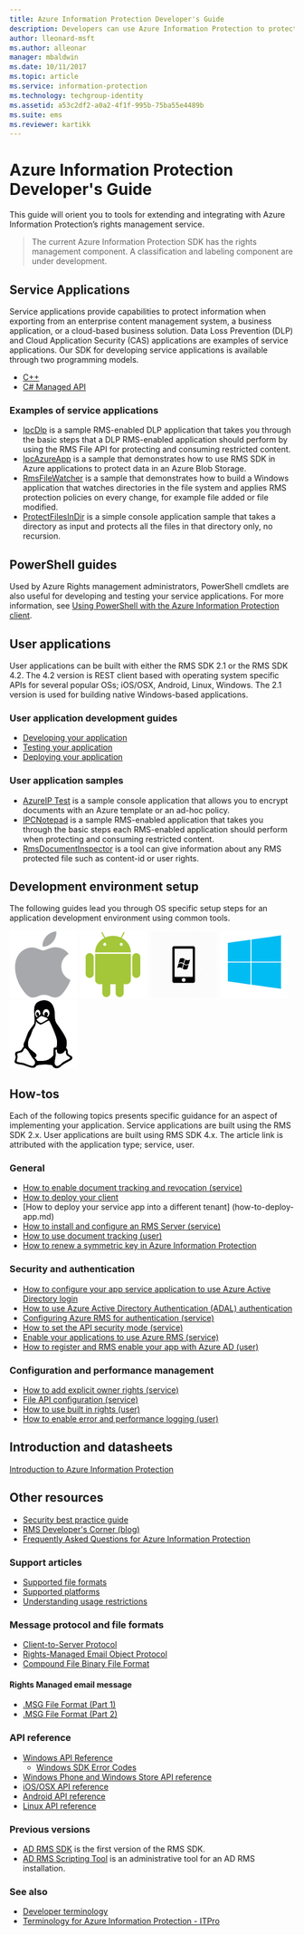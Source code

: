 ```yaml
---
title: Azure Information Protection Developer's Guide
description: Developers can use Azure Information Protection to protect and manage files of all types
author: lleonard-msft
ms.author: alleonar
manager: mbaldwin
ms.date: 10/11/2017
ms.topic: article
ms.service: information-protection
ms.technology: techgroup-identity
ms.assetid: a53c2df2-a0a2-4f1f-995b-75ba55e4489b
ms.suite: ems
ms.reviewer: kartikk
---
```

# Azure Information Protection Developer's Guide

This guide will orient you to tools for extending and integrating with Azure Information Protection’s rights management service.

>The current Azure Information Protection SDK has the rights management component. A classification and labeling component are under development.

## Service Applications

Service applications provide capabilities to protect information when exporting from an enterprise content management system, a business application, or a cloud-based business solution. Data Loss Prevention (DLP) and Cloud Application Security (CAS) applications are examples of service applications. Our SDK for developing service applications is available through two programming models.

- [C++](https://www.microsoft.com/download/details.aspx?id=38397)
- [C# Managed API](https://github.com/Azure-Samples/Azure-Information-Protection-Samples/tree/master/IpcManagedAPI)

### Examples of service applications

- [IpcDlp](https://github.com/Azure-Samples/active-directory-dotnet-rms) is a sample RMS-enabled DLP application that takes you through the basic steps that a DLP RMS-enabled application should perform by using the RMS File API for protecting and consuming restricted content.
- [IpcAzureApp](https://github.com/Azure-Samples/active-directory-dotnet-rms) is a sample that demonstrates how to use RMS SDK in Azure applications to protect data in an Azure Blob Storage.
- [RmsFileWatcher](https://github.com/Azure-Samples/active-directory-dotnet-rms) is a sample that demonstrates how to build a Windows application that watches directories in the file system and applies RMS protection policies on every change, for example file added or file modified.
- [ProtectFilesInDir](https://github.com/Azure-Samples/Azure-Information-Protection-Samples/tree/master/ProtectFilesInDir) is a simple console application sample that takes a directory as input and protects all the files in that directory only, no recursion.

## PowerShell guides

Used by Azure Rights management administrators, PowerShell cmdlets are also useful for developing and testing your service applications. For more information, see [Using PowerShell with the Azure Information Protection client](/azure/information-protection/rms-client/client-admin-guide-powershell).

## User applications

User applications can be built with either the RMS SDK 2.1 or the RMS SDK 4.2.
The 4.2 version is REST client based with operating system specific APIs for several popular OSs; iOS/OSX, Android, Linux, Windows. The 2.1 version is used for building native Windows-based applications.

### User application development guides

- [Developing your application](developing-your-application.md)
- [Testing your application](how-to-set-up-your-test-environment.md)
- [Deploying your application](deploying-your-application.md)

### User application samples

- [AzureIP Test](https://github.com/Azure-Samples/Azure-Information-Protection-Samples/tree/master/AzureIP_Test) is a sample console application that allows you to encrypt documents with an Azure template or an ad-hoc policy.
- [IPCNotepad](https://github.com/Azure-Samples/Azure-Information-Protection-Samples/tree/master/AzureIP_Test) is a sample RMS-enabled application that takes you through the basic steps each RMS-enabled application should perform when protecting and consuming restricted content.
- [RmsDocumentInspector](https://github.com/Azure-Samples/active-directory-dotnet-rms) is a tool can give information about any RMS protected file such as content-id or user rights.

## Development environment setup

The following guides lead you through OS specific setup steps for an application development environment using common tools.

[![iOS/OSX setup](../media/develop/ios-icon.png)](ios-sdk.md)
[![Android setup](../media/develop/android-icon.png)](android-sdk.md)
[![Windows Phone setup](../media/develop/windows-phone-icon.png)](windows-phone-apps.md)
[![Windows Service setup](../media/develop/windows-icon.png)](install-the-rms-sdk.md)
[![Linux setup](../media/develop/linux-icon.png)](linux-setup.md)


## How-tos

Each of the following topics presents specific guidance for an aspect of implementing your application. Service applications are built using the RMS SDK 2.x. User applications are built using RMS SDK 4.x. The article link is attributed with the application type; service, user.

### General

- [How to enable document tracking and revocation (service)](tracking-content.md)
- [How to deploy your client](../rms-client/client-deployment-notes.md)
- [How to deploy your service app into a different tenant] (how-to-deploy-app.md)
- [How to install and configure an RMS Server (service)](how-to-install-and-configure-an-rms-server.md)
- [How to use document tracking (user)](how-to-use-document-tracking.md)
- [How to renew a symmetric key in Azure Information Protection](how-to-renew-symmetric-key.md)

### Security and authentication

- [How to configure your app service application to use Azure Active Directory login](https://docs.microsoft.com/azure/app-service-mobile/app-service-mobile-how-to-configure-active-directory-authentication)
- [How to use Azure Active Directory Authentication (ADAL) authentication](how-to-use-adal-authentication.md)
- [Configuring Azure RMS for authentication (service)](adal-auth.md)
- [How to set the API security mode (service)](setting-the-api-security-mode-api-mode.md)
- [Enable your applications to use Azure RMS (service)](how-to-use-file-api-with-aadrm-cloud.md)
- [How to register and RMS enable your app with Azure AD (user)](authentication-integration.md)

### Configuration and performance management

- [How to add explicit owner rights (service)](add-explicit-owner-rights.md)
- [File API configuration (service)](file-api-configuration.md)
- [How to use built in rights (user)](built-in-rights-usage-restriction-reference.md)
- [How to enable error and performance logging (user)](enabling-logging.md)

## Introduction and datasheets

[Introduction to Azure Information Protection](https://www.microsoft.com/cloud-platform/azure-information-protection)

## Other resources

- [Security best practice guide](security-guidelines.md)
- [RMS Developer's Corner (blog)](https://blogs.msdn.microsoft.com/rms/)
- [Frequently Asked Questions for Azure Information Protection](https://docs.microsoft.com/information-protection/get-started/faqs)

### Support articles

- [Supported file formats](supported-file-formats.md)
- [Supported platforms](supported-platforms.md)
- [Understanding usage restrictions](understanding-usage-restrictions.md)

### Message protocol and file formats

- [Client-to-Server Protocol](https://msdn.microsoft.com/library/cc243191.aspx)
- [Rights-Managed Email Object Protocol](https://msdn.microsoft.com/library/cc463909(v=EXCHG.80).aspx)
- [Compound File Binary File Format](https://msdn.microsoft.com/library/dd942138.aspx)

#### Rights Managed email message

- [.MSG File Format (Part 1)](https://blogs.msdn.microsoft.com/openspecification/2009/11/06/msg-file-format-part-1/)
- [.MSG File Format (Part 2)](https://blogs.msdn.microsoft.com/openspecification/2010/06/20/msg-file-format-rights-managed-email-message-part-2/)

### API reference

- [Windows API Reference](https://msdn.microsoft.com/library/hh535292.aspx)
  - [Windows SDK Error Codes](https://msdn.microsoft.com/library/hh535248.aspx)
- [Windows Phone and Windows Store API reference](https://msdn.microsoft.com/library/dn891914.aspx)
- [iOS/OSX API reference](https://msdn.microsoft.com/library/dn758306.aspx)
- [Android API reference](https://msdn.microsoft.com/library/dn758245.aspx)
- [Linux API reference](http://azuread.github.io/rms-sdk-for-cpp/annotated.html)

### Previous versions

- [AD RMS SDK](https://msdn.microsoft.com/library/cc530379.aspx) is the first version of the RMS SDK.
- [AD RMS Scripting Tool](https://msdn.microsoft.com/library/bb968797.aspx) is an administrative tool for an AD RMS installation.

### See also

- [Developer terminology](terms.md)
- [Terminology for Azure Information Protection - ITPro](../terminology.md)

